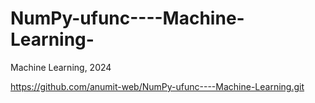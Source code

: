 # NumPy-ufunc----Machine-Learning-
Machine Learning, 2024

https://github.com/anumit-web/NumPy-ufunc----Machine-Learning.git
